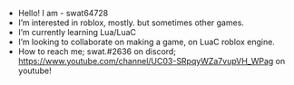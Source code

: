 - Hello! I am - swat64728
- I’m interested in roblox, mostly. but sometimes other games.
- I’m currently learning Lua/LuaC
- I’m looking to collaborate on making a game, on LuaC roblox engine.
- How to reach me; swat.#2636 on discord; https://www.youtube.com/channel/UC03-SRpqyWZa7vupVH_WPag on youtube!

<!---
swat64728waaawaaa/swat64728waaawaaa is a ✨ special ✨ repository because its `Info.md` (this file) appears on your GitHub profile.
You can click the Preview link to take a look at your changes.
--->
